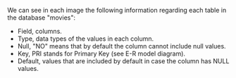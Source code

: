 We can see in each image the following information regarding each table in the database "movies":
- Field, columns. 
- Type, data types of the values in each column. 
- Null, "NO" means that by default the column cannot include null values. 
- Key, PRI stands for Primary Key (see E-R model diagram). 
- Default, values that are included by default in case the column has NULL values.
